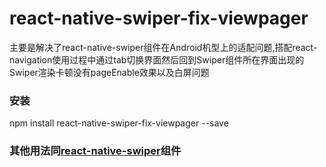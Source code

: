 # react-native-swiper-fix-viewpager

主要是解决了react-native-swiper组件在Android机型上的适配问题,搭配react-navigation使用过程中通过tab切换界面然后回到Swiper组件所在界面出现的Swiper渲染卡顿没有pageEnable效果以及白屏问题

### 安装
npm install react-native-swiper-fix-viewpager --save

### 其他用法同[react-native-swiper](https://github.com/leecade/react-native-swiper)组件
